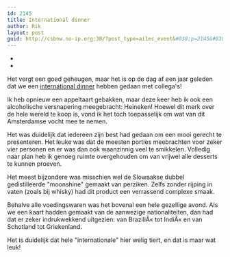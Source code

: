 ```yaml
---
id: 2145
title: International dinner
author: Rik
layout: post
guid: http://csbnw.no-ip.org:38/?post_type=ai1ec_event&#038;p=2145&#038;instance_id=
---
```

-
-
Het vergt een goed geheugen, maar het is op de dag af een jaar geleden dat we een [international dinner][1] hebben gedaan met collega's!

Ik heb opnieuw een appeltaart gebakken, maar deze keer heb ik ook een alcoholische versnapering meegebracht: Heineken! Hoewel dit merk over de hele wereld te koop is, vond ik het toch toepasselijk om wat van dit Amsterdamse vocht mee te nemen.

Het was duidelijk dat iedereen zijn best had gedaan om een mooi gerecht te presenteren. Het leuke was dat de meesten porties meebrachten voor zeker vier personen en er was dan ook waanzinnig veel te smikkelen. Volledig naar plan heb ik genoeg ruimte overgehouden om van vrijwel alle desserts te kunnen proeven.

Het meest bijzondere was misschien wel de Slowaakse dubbel gedistilleerde "moonshine" gemaakt van perziken. Zelfs zonder rijping in vaten (zoals bij whisky) had dit product een verrassend complexe smaak.

Behalve alle voedingswaren was het bovenal een hele gezellige avond. Als we een kaart hadden gemaakt van de aanwezige nationaliteiten, dan had dat er zeker indrukwekkend uitgezien: van BraziliÃ« tot IndiÃ« en van Schotland tot Griekenland.

Het is duidelijk dat hele "internationale" hier welig tiert, en dat is maar wat leuk!

 [1]: http://csbnw.no-ip.org:38/?ai1ec_event=internationals-dinner